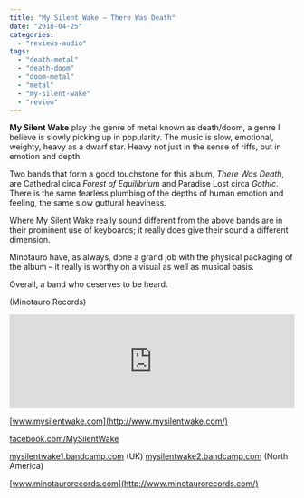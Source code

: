 ```yaml
---
title: "My Silent Wake – There Was Death"
date: "2018-04-25"
categories: 
  - "reviews-audio"
tags: 
  - "death-metal"
  - "death-doom"
  - "doom-metal"
  - "metal"
  - "my-silent-wake"
  - "review"
---
```


**My Silent Wake** play the genre of metal known as death/doom, a genre I believe is slowly picking up in popularity. The music is slow, emotional, weighty, heavy as a dwarf star. Heavy not just in the sense of riffs, but in emotion and depth.

Two bands that form a good touchstone for this album, _There Was Death_, are Cathedral circa _Forest of Equilibrium_ and Paradise Lost circa _Gothic_. There is the same fearless plumbing of the depths of human emotion and feeling, the same slow guttural heaviness.

Where My Silent Wake really sound different from the above bands are in their prominent use of keyboards; it really does give their sound a different dimension.

Minotauro have, as always, done a grand job with the physical packaging of the album – it really is worthy on a visual as well as musical basis.

Overall, a band who deserves to be heard.

(Minotauro Records)

<iframe src="https://w.soundcloud.com/player/?url=https%3A//api.soundcloud.com/tracks/377796152&amp;color=%23ff5500&amp;auto_play=false&amp;hide_related=false&amp;show_comments=true&amp;show_user=true&amp;show_reposts=false&amp;show_teaser=true" width="100%" height="166" frameborder="no" scrolling="no"></iframe>

[www.mysilentwake.com](http://www.mysilentwake.com/)

[facebook.com/MySilentWake](http://facebook.com/MySilentWake)

[mysilentwake1.bandcamp.com](http://mysilentwake1.bandcamp.com) (UK) [mysilentwake2.bandcamp.com](http://mysilentwake2.bandcamp.com) (North America)

[www.minotaurorecords.com](http://www.minotaurorecords.com/)
